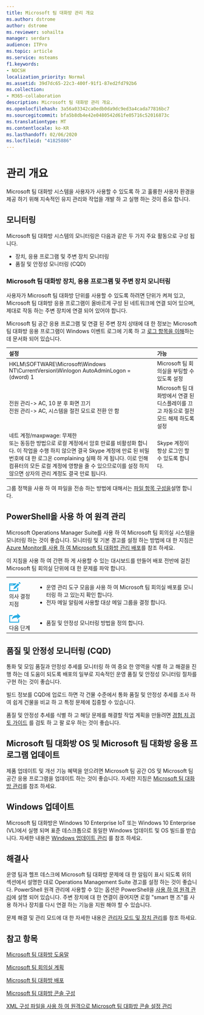 ```yaml
---
title: Microsoft 팀 대화방 관리 개요
ms.author: dstrome
author: dstrome
ms.reviewer: sohailta
manager: serdars
audience: ITPro
ms.topic: article
ms.service: msteams
f1.keywords:
- NOCSH
localization_priority: Normal
ms.assetid: 39d7dc65-22c3-400f-91f1-87ed2fd792b6
ms.collection:
- M365-collaboration
description: Microsoft 팀 대화방 관리 개요.
ms.openlocfilehash: 3a56a03342ca0edb0da9dc9ed3a4cada77816bc7
ms.sourcegitcommit: bfa5b8db4e42e0480542d61fe05716c52016873c
ms.translationtype: MT
ms.contentlocale: ko-KR
ms.lasthandoff: 02/06/2020
ms.locfileid: "41825886"
---
```

# <a name="management-overview"></a>관리 개요

Microsoft 팀 대화방 시스템을 사용자가 사용할 수 있도록 하 고 훌륭한 사용자 환경을 제공 하기 위해 지속적인 유지 관리와 작업을 개발 하 고 실행 하는 것이 중요 합니다. 

## <a name="monitoring"></a>모니터링 

Microsoft 팀 대화방 시스템의 모니터링은 다음과 같은 두 가지 주요 활동으로 구성 됩니다.

- 장치, 응용 프로그램 및 주변 장치 모니터링
- 품질 및 안정성 모니터링 (CQD)

### <a name="microsoft-teams-rooms-device-application-and-peripheral-device-monitoring"></a>Microsoft 팀 대화방 장치, 응용 프로그램 및 주변 장치 모니터링

사용자가 Microsoft 팀 대화방 단위를 사용할 수 있도록 하려면 단위가 켜져 있고, Microsoft 팀 대화방 응용 프로그램이 올바르게 구성 된 네트워크에 연결 되어 있으며, 제대로 작동 하는 주변 장치에 연결 되어 있어야 합니다. 

Microsoft 팀 공간 응용 프로그램 및 연결 된 주변 장치 상태에 대 한 정보는 Microsoft 팀 대화방 응용 프로그램이 Windows 이벤트 로그에 기록 하 고 [로그 항목을 이해](azure-monitor-manage.md#understand-the-log-entries)하는 데 문서화 되어 있습니다. 

|**설정**|**가능**|
|:-----|:-----|
|HKLM\SOFTWARE\Microsoft\Windows NT\CurrentVersion\Winlogon AutoAdminLogon = (dword) 1  <br/> |Microsoft 팀 회의실을 부팅할 수 있도록 설정  <br/> |
|전원 관리-\> AC, 10 분 후 화면 끄기  <br/> 전원 관리-\> AC, 시스템을 절전 모드로 전환 안 함  <br/> |Microsoft 팀 대화방에서 연결 된 디스플레이를 끄고 자동으로 절전 모드 해제 하도록 설정  <br/> |
|네트 계정/maxpwage: 무제한  <br/> 또는 동등한 방법으로 로컬 계정에서 암호 만료를 비활성화 합니다. 이 작업을 수행 하지 않으면 결국 Skype 계정에 만료 된 비밀 번호에 대 한 로그온 complaining 실패 하 게 됩니다. 이로 인해 컴퓨터의 모든 로컬 계정에 영향을 줄 수 있으므로이를 설정 하지 않으면 상자의 관리 계정도 결국 만료 됩니다.  <br/> |Skype 계정이 항상 로그인 할 수 있도록 합니다.  <br/> |

그룹 정책을 사용 하 여 파일을 전송 하는 방법에 대해서는 [파일 항목 구성을](https://technet.microsoft.com/library/cc772536%28v=ws.11%29.aspx)설명 합니다.
  
## <a name="remote-management-using-powershell"></a>PowerShell을 사용 하 여 원격 관리
<a name="RemotePS"> </a>

Microsoft Operations Manager Suite를 사용 하 여 Microsoft 팀 회의실 시스템을 모니터링 하는 것이 좋습니다. 모니터링 및 기본 경고를 설정 하는 방법에 대 한 지침은 [Azure Monitor를 사용 하 여 Microsoft 팀 대화방 관리 배포](azure-monitor-deploy.md)를 참조 하세요. 

이 지침을 사용 하 여 간편 하 게 사용할 수 있는 대시보드를 만들어 배포 전반에 걸친 Microsoft 팀 회의실 단위에 대 한 문제를 파악 합니다. 

|    |     |
|-----------|------------|
|![](../media/audio_conferencing_image7.png) <br/>의사 결정 지점|<ul><li>운영 관리 도구 모음을 사용 하 여 Microsoft 팀 회의실 배포를 모니터링 하 고 있는지 확인 합니다.</li><li>전자 메일 알림에 사용할 대상 메일 그룹을 결정 합니다.</li></ul>|
|![](../media/audio_conferencing_image9.png)<br/>다음 단계|<ul><li>품질 및 안정성 모니터링 방법을 정의 합니다.</li></ul>|

## <a name="quality-and-reliability-monitoring-cqd"></a>품질 및 안정성 모니터링 (CQD)

통화 및 모임 품질과 안정성 추세를 모니터링 하 여 중요 한 영역을 식별 하 고 해결을 진행 하는 데 도움이 되도록 배포의 일부로 지속적인 운영 품질 및 안정성 모니터링 절차를 구현 하는 것이 좋습니다. 

빌드 정보를 CQD에 업로드 하면 각 건물 수준에서 통화 품질 및 안정성 추세를 조사 하 여 쉽게 건물을 비교 하 고 특정 문제에 집중할 수 있습니다.

품질 및 안정성 추세를 식별 하 고 해당 문제를 해결할 작업 계획을 만들려면 [경험 치 검토 가이드](https://aka.ms/qerguide) 를 검토 하 고 팔 로우 하는 것이 좋습니다. 

## <a name="updating-the-microsoft-teams-rooms-os-and-microsoft-teams-rooms-application"></a>Microsoft 팀 대화방 OS 및 Microsoft 팀 대화방 응용 프로그램 업데이트

제품 업데이트 및 개선 기능 혜택을 얻으려면 Microsoft 팀 공간 OS 및 Microsoft 팀 공간 응용 프로그램을 업데이트 하는 것이 좋습니다. 자세한 지침은 [Microsoft 팀 대화방 관리](rooms-operations.md#software-updates)를 참조 하세요. 

## <a name="windows-updates"></a>Windows 업데이트

Microsoft 팀 대화방은 Windows 10 Enterprise IoT 또는 Windows 10 Enterprise (VL)에서 실행 되며 표준 데스크톱으로 동일한 Windows 업데이트 및 OS 빌드를 받습니다. 자세한 내용은 [Windows 업데이트 관리](updates.md) 를 참조 하세요.


## <a name="troubleshooting"></a>해결사

운영 팀과 헬프 데스크에 Microsoft 팀 대화방 문제에 대 한 알림이 표시 되도록 위의 섹션에서 설명한 대로 Operations Management Suite 경고를 설정 하는 것이 좋습니다. PowerShell 원격 관리에 사용할 수 있는 옵션은 PowerShell을 [사용 하 여 원격 관리](rooms-operations.md#remote-management-using-powershell)에 설명 되어 있습니다. 주변 장치에 대 한 연결이 끊어지면 로컬 "smart 핸 즈"를 사용 하거나 장치를 다시 연결 하는 기능을 지원 해야 할 수 있습니다. 

문제 해결 및 관리 모드에 대 한 자세한 내용은 [관리자 모드 및 장치 관리](rooms-operations.md#admin-mode-and-device-management)를 참조 하세요. 


## <a name="see-also"></a>참고 항목

[Microsoft 팀 대화방 도움말](https://support.office.com/article/Skype-Room-Systems-version-2-help-e667f40e-5aab-40c1-bd68-611fe0002ba2)

[Microsoft 팀 회의실 계획](rooms-plan.md)

[Microsoft 팀 대화방 배포](rooms-deploy.md)

[Microsoft 팀 대화방 콘솔 구성](console.md)

[XML 구성 파일을 사용 하 여 원격으로 Microsoft 팀 대화방 콘솔 설정 관리](xml-config-file.md)
